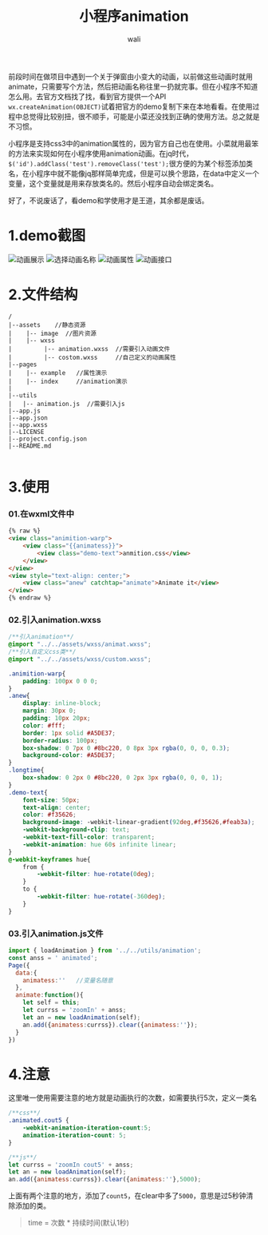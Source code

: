 ﻿---
layout: post
title: 小程序animation  #标题
tagline: 在小程序中使用animation
category: miniPrograms      #分类
author: wali    #作者
tag: animation     #标签
ghurl: https://github.com/walidream/xcxAnimation       #github url
ghurl_zip: https://github.com/walidream/xcxAnimation.git   #github zip下载

post_nav: false
---

前段时间在做项目中遇到一个关于弹窗由小变大的动画，以前做这些动画时就用animate，只需要写个方法，然后把动画名称往里一扔就完事。但在小程序不知道怎么用。去官方文档找了找，看到官方提供一个API `wx.createAnimation(OBJECT)`试着把官方的demo复制下来在本地看看。在使用过程中总觉得比较别扭，很不顺手，可能是小菜还没找到正确的使用方法。总之就是不习惯。

小程序是支持css3中的animation属性的，因为官方自己也在使用。小菜就用最笨的方法来实现如何在小程序使用animation动画。在jq时代，`$('id').addClass('test').removeClass('test');`很方便的为某个标签添加类名，在小程序中就不能像jq那样简单完成，但是可以换个思路，在data中定义一个变量，这个变量就是用来存放类名的。然后小程序自动会绑定类名。

好了，不说废话了，看demo和学使用才是王道，其余都是废话。

# 1.demo截图

![动画展示](http://ozk28a7ln.bkt.clouddn.com/assets/image/xcxAnimation/xcx_animation_01.png "动画展示")
![选择动画名称](http://ozk28a7ln.bkt.clouddn.com/assets/image/xcxAnimation/xcx_animation_02.png "选择动画名称")
![动画属性](http://ozk28a7ln.bkt.clouddn.com/assets/image/xcxAnimation/xcx_animation_03.png "动画属性")
![动画接口](http://ozk28a7ln.bkt.clouddn.com/assets/image/xcxAnimation/xcx_animation_04.png "动画接口")

# 2.文件结构

```
/
|--assets    //静态资源
|    |-- image  //图片资源
|    |-- wxss  
|         |-- animation.wxss  //需要引入动画文件
|         |-- costom.wxss     //自己定义的动画属性
|--pages
|    |-- example   //属性演示
|    |-- index     //animation演示
|
|--utils
|   |-- animation.js  //需要引入js
|--app.js
|--app.json
|--app.wxss
|--LICENSE
|--project.config.json
|--README.md


```

# 3.使用

### 01.在wxml文件中

```html
{% raw %}
<view class="animition-warp">
    <view class="{{animatess}}">
        <view class="demo-text">anmition.css</view>
    </view>
</view>
<view style="text-align: center;">
    <view class="anew" catchtap="animate">Animate it</view>
</view>
{% endraw %}
```


### 02.引入animation.wxss

```css
/**引入animation**/
@import "../../assets/wxss/animat.wxss";  
/**引入自定义css类**/
@import "../../assets/wxss/custom.wxss";

.animition-warp{
    padding: 100px 0 0 0;
}
.anew{
    display: inline-block;
    margin: 30px 0;
    padding: 10px 20px;
    color: #fff;
    border: 1px solid #A5DE37;
    border-radius: 100px;
    box-shadow: 0 7px 0 #8bc220, 0 8px 3px rgba(0, 0, 0, 0.3);
    background-color: #A5DE37;
}
.longtime{
    box-shadow: 0 2px 0 #8bc220, 0 2px 3px rgba(0, 0, 0, 1);
}
.demo-text{
    font-size: 50px;
    text-align: center;
    color: #f35626;
    background-image: -webkit-linear-gradient(92deg,#f35626,#feab3a);
    -webkit-background-clip: text;
    -webkit-text-fill-color: transparent;
    -webkit-animation: hue 60s infinite linear;
}
@-webkit-keyframes hue{
    from {
        -webkit-filter: hue-rotate(0deg);
    }
    to {
        -webkit-filter: hue-rotate(-360deg);
    }
}
```

### 03.引入animation.js文件

```javascript
import { loadAnimation } from '../../utils/animation';
const anss = ' animated';
Page({
  data:{
    animatess:''   //变量名随意
  },
  animate:function(){
    let self = this;
    let currss = 'zoomIn' + anss;
    let an = new loadAnimation(self);
    an.add({animatess:currss}).clear({animatess:''});
  }
})
```

# 4.注意

这里唯一使用需要注意的地方就是动画执行的次数，如需要执行5次，定义一类名

```css
/**css**/
.animated.cout5 {
    -webkit-animation-iteration-count:5;
    animation-iteration-count: 5;
}
```

```javascript
/**js**/
let currss = 'zoomIn cout5' + anss;    
let an = new loadAnimation(self);
an.add({animatess:currss}).clear({animatess:''},5000);
```
上面有两个注意的地方，添加了`count5`，在clear中多了`5000`，意思是过5秒钟清除添加的类。

> time = 次数 * 持续时间(默认1秒) 




























